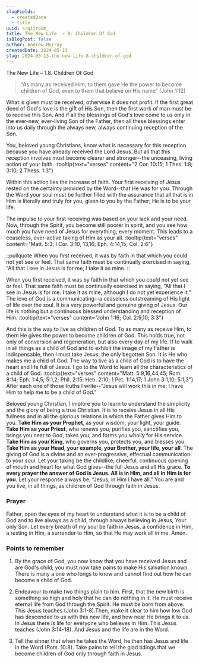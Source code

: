 ```yaml
---
slugFields:
  - createdDate
  - title
uuid: srqijroim_
title: The New Life  – 8. Children Of God
isBlogPost: false
author: Andrew Murray
createdDate: 2024-05-13
slug: 2024-05-13-the-new-life-8-children-of-god
---
```

The New Life  – 1.8. Children Of God

 

> “As many as received Him, to them gave He the power to become children of God, even to them that believe on His name” (John 1:12)

 

What is given must be received, otherwise it does not profit. If the first great deed of God's love is the gift of His Son, then the first work of man must be to receive this Son. And if all the blessings of God's love come to us only in the ever-new, ever-living Son of the Father, then all these blessings enter into us daily through the always new, always continuing reception of the Son.

 

You, beloved young Christians, know what is necessary for this reception because you have already received the Lord Jesus. But all that this reception involves must become clearer and stronger--the unceasing, living action of your faith. :tooltip{text="verses" content="2 Cor. 10:15; 1 Thes. 1:8; 3:10; 2 Thess. 1:3"}

 

Within this action lies the increase of faith. Your first receiving of Jesus rested on the certainty provided by the Word--that He was for you. Through the Word your soul must be further filled with the assurance that all that is in Him is literally and truly for you, given to you by the Father; He is to be your life.

 

The impulse to your first receiving was based on your lack and your need. Now, through the Spirit, you become still poorer in spirit, and you see how much you have need of Jesus for everything, every moment. This leads to a ceaseless, ever-active taking of Him as your all. :tooltip{text="verses" content="Matt. 5:3; I Cor. 3:10, 13,16; Eph. 4:14,15; Col. 2:6"}

 



::pullquote
When you first received, it was by faith in that which you could not yet see or feel. That same faith must be continually exercised in saying, “All that I see in Jesus is for me, I take it as mine.
::

When you first received, it was by faith in that which you could not yet see or feel. That same faith must be continually exercised in saying, “All that I see in Jesus is for me. I take it as mine, although I do not yet experience it.” The love of God is a communicating--a ceaseless outstreaming of His light of life over the soul. It is a very powerful and genuine giving of Jesus. Our life is nothing but a continuous blessed understanding and reception of Him. :tooltip{text="verses" content="John 1:16; Col. 2:9,10; 3:3"}

 

And this is the way to live as children of God. To as many as receive Him, to them He gives the power to become children of God. This holds true, not only of conversion and regeneration, but also every day of my life. If to walk in all things as a child of God and to exhibit the image of my Father is indispensable, then I must take Jesus, the only begotten Son. It is He who makes me a child of God. The way to live as a child of God is to have the heart and life full of Jesus. I go to the Word to learn all the characteristics of a child of God. :tooltip{text="verses" content="Matt. 5:9,16,44,45; Rom. 8:14; Eph. 1:4,5; 5:1,2; Phil. 2:15; Heb. 2:10; 1 Pet. 1:14,17; 1 John 3:1,10; 5:1,3"} After each one of those truths I write--”Jesus will work this in me; I have Him to help me to be a child of God.”

 

Beloved young Christian, I implore you to learn to understand the simplicity and the glory of being a true Christian. It is to receive Jesus in all His fullness and in all the glorious relations in which the Father gives Him to you. **Take Him as your Prophet**, as your wisdom, your light, your guide. **Take Him as your Priest**, who renews you, purifies you, sanctifies you, brings you near to God, takes you, and forms you wholly for His service. **Take Him as your King**, who governs you, protects you, and blesses you. **Take Him as your Head, your example, your Brother, your life, your all**. The giving of God is a divine and an ever-progressive, effectual communication to your soul. Let your taking be the childlike, cheerful, continuous opening of mouth and heart for what God gives--the full Jesus and all His grace. **To every prayer the answer of God is Jesus. All is in Him, and all in Him is for you**. Let your response always be, “Jesus, in Him I have all.” You are and you live, in all things, as children of God through faith in Jesus.

 

### Prayer

Father, open the eyes of my heart to understand what it is to be a child of God and to live always as a child, through always believing in Jesus, Your only Son. Let every breath of my soul be faith in Jesus, a confidence in Him, a resting in Him, a surrender to Him, so that He may work all in me. Amen.

 

### Points to remember

1. By the grace of God, you now know that you have received Jesus and are God's child; you must now take pains to make His salvation known. There is many a one who longs to know and cannot find out how he can become a child of God.

2. Endeavour to make two things plain to him. First, that the new birth is something so high and holy that he can do nothing in it. He must receive eternal life from God through the Spirit. He must be born from above. This Jesus teaches (John 3:1-8).Then, make it clear to him how low God has descended to us with this new life, and how near He brings it to us. In Jesus there is life for everyone who believes in Him. This Jesus teaches (John 3:14-18). And Jesus and the life are in the Word.

3. Tell the sinner that when he takes the Word, he then has Jesus and life in the Word (Rom. 10:8). Take pains to tell the glad tidings that we become children of God only through faith in Jesus.
